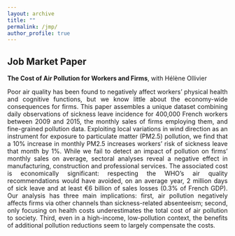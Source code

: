```yaml
---
layout: archive
title: ""
permalink: /jmp/
author_profile: true
---
```


## Job Market Paper
__The Cost of Air Pollution for Workers and Firms__, with Hélène Ollivier
 <p align="justify"> Poor air quality has been found to negatively affect workers’ physical health and cognitive functions, but we know little about the economy-wide consequences for firms. This paper assembles a unique dataset combining daily observations of sickness leave incidence for 400,000 French workers between 2009 and 2015, the monthly sales of firms employing them, and fine-grained pollution data. Exploiting local variations in wind direction as an instrument for exposure to particulate matter (PM2.5) pollution, we find that a 10% increase in monthly PM2.5 increases workers’ risk of sickness leave that month by 1%. While we fail to detect an impact of pollution on firms’ monthly sales on average, sectoral analyses reveal a negative effect in manufacturing, construction and professional services. The associated cost is economically significant: respecting the WHO’s air quality recommendations would have avoided, on an average year, 2 million days of sick leave and at least €6 billion of sales losses (0.3% of French GDP). Our analysis has three main implications: first, air pollution negatively affects firms via other channels than sickness-related absenteeism; second, only focusing on health costs underestimates the total cost of air pollution to society. Third, even in a high-income, low-pollution context, the benefits of additional pollution reductions seem to largely compensate the costs.
     </p>
    
